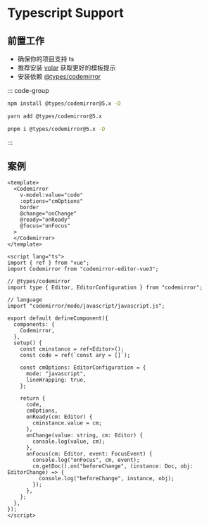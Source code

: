 # Typescript Support
## 前置工作

- 确保你的项目支持 ts
- 推荐安装 [volar](https://marketplace.visualstudio.com/items?itemName=johnsoncodehk.volar) 获取更好的模板提示
- 安装依赖 [@types/codemirror](https://www.npmjs.com/package/@types/codemirror)

::: code-group
```bash [npm]
npm install @types/codemirror@5.x -D
```
```bash [yarn]
yarn add @types/codemirror@5.x
```
```bash [pnpm]
pnpm i @types/codemirror@5.x -D
```
:::


## 案例

```vue
<template>
  <Codemirror
    v-model:value="code"
    :options="cmOptions"
    border
    @change="onChange"
    @ready="onReady"
    @focus="onFocus"
  >
  </Codemirror>
</template>

<script lang="ts">
import { ref } from "vue";
import Codemirror from "codemirror-editor-vue3";

// @types/codemirror
import type { Editor, EditorConfiguration } from "codemirror";

// language
import "codemirror/mode/javascript/javascript.js";

export default defineComponent({
  components: {
    Codemirror,
  },
  setup() {
    const cminstance = ref<Editor>();
    const code = ref(`const ary = []`);

    const cmOptions: EditorConfiguration = {
      mode: "javascript",
      lineWrapping: true,
    };

    return {
      code,
      cmOptions,
      onReady(cm: Editor) {
        cminstance.value = cm;
      },
      onChange(value: string, cm: Editor) {
        console.log(value, cm);
      },
      onFocus(cm: Editor, event: FocusEvent) {
        console.log("onFocus", cm, event);
        cm.getDoc().on("beforeChange", (instance: Doc, obj: EditorChange) => {
          console.log("beforeChange", instance, obj);
        });
      },
    };
  },
});
</script>
```
